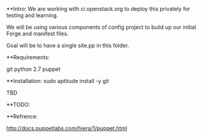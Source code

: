 
**Intro:
We are working with ci.openstack.org to deploy this privately for testing and learning.

We will be using various components of config project to build up our initial Forge and manifest files.

Goal will be to have a single site.pp in this folder.

**Requirements:

git
python 2.7
puppet

**Installation:
 sudo aptitude install -y git
 

TBD

**TODO:

**Refrence:

http://docs.puppetlabs.com/hiera/1/puppet.html

